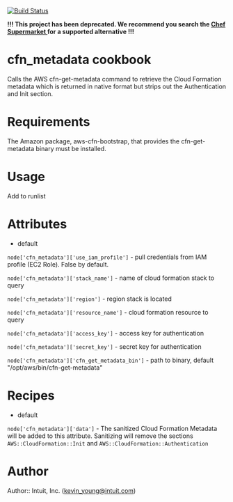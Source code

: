 [![Build Status](https://secure.travis-ci.org/intuit/cfn_metadata-cookbook.png)](http://travis-ci.org/intuit/ec2_metadata-cookbook)

**!!! This project has been deprecated.  We recommend you search the [Chef Supermarket ](https://supermarket.chef.io/) for a supported alternative !!!**

# cfn_metadata cookbook
Calls the AWS cfn-get-metadata command to retrieve the Cloud Formation metadata which is returned in native format but strips out the Authentication and Init section.

# Requirements
The Amazon package, aws-cfn-bootstrap, that provides the cfn-get-metadata binary must be installed.

# Usage
Add to runlist

# Attributes
* default

`node['cfn_metadata']['use_iam_profile']`    - pull credentials from IAM profile (EC2 Role). False by default.

`node['cfn_metadata']['stack_name']`    - name of cloud formation stack to query

`node['cfn_metadata']['region']`        - region stack is located

`node['cfn_metadata']['resource_name']` - cloud formation resource to query

`node['cfn_metadata']['access_key']`    - access key for authentication

`node['cfn_metadata']['secret_key']`   - secret key for authentication

`node['cfn_metadata']['cfn_get_metadata_bin']`  - path to binary, default "/opt/aws/bin/cfn-get-metadata"

# Recipes
* default

`node['cfn_metadata']['data']` - The sanitized Cloud Formation Metadata will be added to this attribute. Sanitizing will remove the sections  `AWS::CloudFormation::Init` and `AWS::CloudFormation::Authentication`
# Author

Author:: Intuit, Inc. (<kevin_young@intuit.com>)
